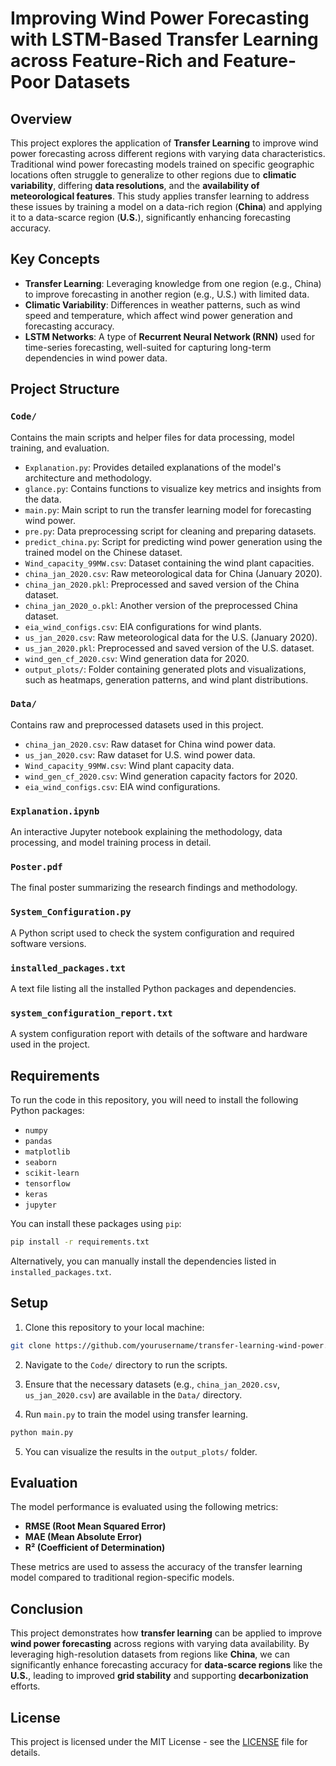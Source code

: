 # Improving Wind Power Forecasting with LSTM-Based Transfer Learning across Feature-Rich and Feature-Poor Datasets

## Overview
This project explores the application of **Transfer Learning** to improve wind power forecasting across different regions with varying data characteristics. Traditional wind power forecasting models trained on specific geographic locations often struggle to generalize to other regions due to **climatic variability**, differing **data resolutions**, and the **availability of meteorological features**. This study applies transfer learning to address these issues by training a model on a data-rich region (**China**) and applying it to a data-scarce region (**U.S.**), significantly enhancing forecasting accuracy.

## Key Concepts
- **Transfer Learning**: Leveraging knowledge from one region (e.g., China) to improve forecasting in another region (e.g., U.S.) with limited data.
- **Climatic Variability**: Differences in weather patterns, such as wind speed and temperature, which affect wind power generation and forecasting accuracy.
- **LSTM Networks**: A type of **Recurrent Neural Network (RNN)** used for time-series forecasting, well-suited for capturing long-term dependencies in wind power data.

## Project Structure

### `Code/`
Contains the main scripts and helper files for data processing, model training, and evaluation.

- `Explanation.py`: Provides detailed explanations of the model's architecture and methodology.
- `glance.py`: Contains functions to visualize key metrics and insights from the data.
- `main.py`: Main script to run the transfer learning model for forecasting wind power.
- `pre.py`: Data preprocessing script for cleaning and preparing datasets.
- `predict_china.py`: Script for predicting wind power generation using the trained model on the Chinese dataset.
- `Wind_capacity_99MW.csv`: Dataset containing the wind plant capacities.
- `china_jan_2020.csv`: Raw meteorological data for China (January 2020).
- `china_jan_2020.pkl`: Preprocessed and saved version of the China dataset.
- `china_jan_2020_o.pkl`: Another version of the preprocessed China dataset.
- `eia_wind_configs.csv`: EIA configurations for wind plants.
- `us_jan_2020.csv`: Raw meteorological data for the U.S. (January 2020).
- `us_jan_2020.pkl`: Preprocessed and saved version of the U.S. dataset.
- `wind_gen_cf_2020.csv`: Wind generation data for 2020.
- `output_plots/`: Folder containing generated plots and visualizations, such as heatmaps, generation patterns, and wind plant distributions.

### `Data/`
Contains raw and preprocessed datasets used in this project.

- `china_jan_2020.csv`: Raw dataset for China wind power data.
- `us_jan_2020.csv`: Raw dataset for U.S. wind power data.
- `Wind_capacity_99MW.csv`: Wind plant capacity data.
- `wind_gen_cf_2020.csv`: Wind generation capacity factors for 2020.
- `eia_wind_configs.csv`: EIA wind configurations.

### `Explanation.ipynb`
An interactive Jupyter notebook explaining the methodology, data processing, and model training process in detail.

### `Poster.pdf`
The final poster summarizing the research findings and methodology.

### `System_Configuration.py`
A Python script used to check the system configuration and required software versions.

### `installed_packages.txt`
A text file listing all the installed Python packages and dependencies.

### `system_configuration_report.txt`
A system configuration report with details of the software and hardware used in the project.

## Requirements

To run the code in this repository, you will need to install the following Python packages:

- `numpy`
- `pandas`
- `matplotlib`
- `seaborn`
- `scikit-learn`
- `tensorflow`
- `keras`
- `jupyter`

You can install these packages using `pip`:

```bash
pip install -r requirements.txt
```

Alternatively, you can manually install the dependencies listed in `installed_packages.txt`.

## Setup

1. Clone this repository to your local machine:

```bash
git clone https://github.com/yourusername/transfer-learning-wind-power.git
```

2. Navigate to the `Code/` directory to run the scripts.

3. Ensure that the necessary datasets (e.g., `china_jan_2020.csv`, `us_jan_2020.csv`) are available in the `Data/` directory.

4. Run `main.py` to train the model using transfer learning.

```bash
python main.py
```

5. You can visualize the results in the `output_plots/` folder. 

## Evaluation

The model performance is evaluated using the following metrics:

- **RMSE (Root Mean Squared Error)**
- **MAE (Mean Absolute Error)**
- **R² (Coefficient of Determination)**

These metrics are used to assess the accuracy of the transfer learning model compared to traditional region-specific models.

## Conclusion

This project demonstrates how **transfer learning** can be applied to improve **wind power forecasting** across regions with varying data availability. By leveraging high-resolution datasets from regions like **China**, we can significantly enhance forecasting accuracy for **data-scarce regions** like the **U.S.**, leading to improved **grid stability** and supporting **decarbonization** efforts.

## License

This project is licensed under the MIT License - see the [LICENSE](LICENSE) file for details.

